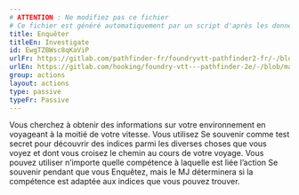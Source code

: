 ```yaml
---
# ATTENTION : Ne modifiez pas ce fichier
# Ce fichier est généré automatiquement par un script d'après les données du module Foundry VTT officiel et de sa traduction
title: Enquêter
titleEn: Investigate
id: EwgTZBWsc8qKaViP
urlFr: https://gitlab.com/pathfinder-fr/foundryvtt-pathfinder2-fr/-/blob/master/data/actions/EwgTZBWsc8qKaViP.htm
urlEn: https://gitlab.com/hooking/foundry-vtt---pathfinder-2e/-/blob/master/packs/data/actions.db/investigate.json
group: actions
layout: actions
type: passive
typeFr: Passive
---
```

Vous cherchez à obtenir des informations sur votre environnement en voyageant à la moitié de votre vitesse. Vous utilisez Se souvenir comme test secret pour découvrir des indices parmi les diverses choses que vous voyez et dont vous croisez le chemin au cours de votre voyage. Vous pouvez utiliser n’importe quelle compétence à laquelle est liée l’action Se souvenir pendant que vous Enquêtez, mais le MJ déterminera si la compétence est adaptée aux indices que vous pouvez trouver.


